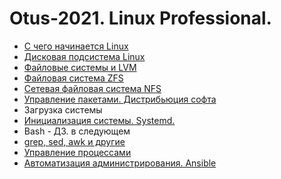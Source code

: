 # Otus-2021. Linux Professional.

* [С чего начинается Linux](./001.md)
* [Дисковая подсистема Linux](./002.md)
* [Файловые системы и LVM](./003.md)
* [Файловая система ZFS](./004.md)
* [Сетевая файловая система NFS](./005.md)
* [Управление пакетами. Дистрибьюция софта](./006.md)
* Загрузка системы
* [Инициализация системы. Systemd.](./008.md)
* Bash - ДЗ. в следующем
* [grep, sed, awk и другие](./010.md)
* [Управление процессами](./011.md)
* [Автоматизация администрирования. Ansible](./014.md)

